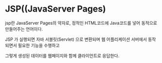 # JSP((JavaServer Pages)
jsp란 JavaServer Pages의 약자로, 정적인 HTML코드에 Java코드를 넣어 동적으로 만들어주는 언어이다.

JSP 가 실행되면 자바 서블릿(Servlet) 으로 변환되며 웹 어플리케이션 서버에서 동작되면서 필요한 기능을 수행하고

그렇게 생성된 데이터를 웹페이지와 함께 클라이언트로 응답한다.



